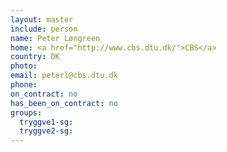 ```yaml
---
layout: master
include: person
name: Peter Løngreen
home: <a href="http://www.cbs.dtu.dk/">CBS</a>
country: DK
photo:
email: peterl@cbs.dtu.dk
phone:
on_contract: no
has_been_on_contract: no
groups:
  tryggve1-sg:
  tryggve2-sg:
---
```

